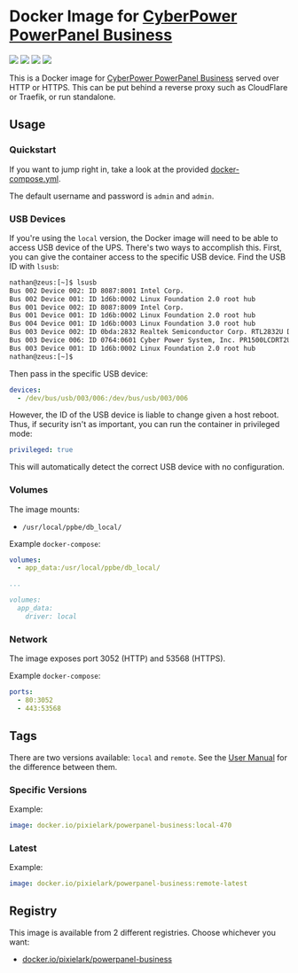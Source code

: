 # Docker Image for [CyberPower PowerPanel Business](https://www.cyberpowersystems.com/products/software/power-panel-business/)

[![](https://img.shields.io/docker/v/pixielark/powerpanel-business)](https://img.shields.io/docker/v/pixielark/powerpanel-business)
[![](https://img.shields.io/docker/image-size/pixielark/powerpanel-business)](https://hub.docker.com/r/pixielark/powerpanel-business)
[![](https://img.shields.io/docker/pulls/pixielark/powerpanel-business)](https://hub.docker.com/r/nathanvaughn/powerpanel-business)
[![](https://img.shields.io/github/license/pixielark/powerpanel-business-docker)](https://github.com/pixielark/powerpanel-business-docker)

This is a Docker image for
[CyberPower PowerPanel Business](https://www.cyberpowersystems.com/products/software/power-panel-business/)
served over HTTP or HTTPS.
This can be put behind a reverse proxy such as CloudFlare or Traefik, or run standalone.

## Usage

### Quickstart

If you want to jump right in, take a look at the provided
[docker-compose.yml](https://github.com/NathanVaughn/powerpanel-business-docker/blob/master/docker-compose.yml).

The default username and password is `admin` and `admin`.

### USB Devices

If you're using the `local` version, the Docker image will need to be able
to access USB device of the UPS. There's two ways to accomplish this.
First, you can give the container access to the specific USB device.
Find the USB ID with `lsusb`:

```bash
nathan@zeus:[~]$ lsusb
Bus 002 Device 002: ID 8087:8001 Intel Corp.
Bus 002 Device 001: ID 1d6b:0002 Linux Foundation 2.0 root hub
Bus 001 Device 002: ID 8087:8009 Intel Corp.
Bus 001 Device 001: ID 1d6b:0002 Linux Foundation 2.0 root hub
Bus 004 Device 001: ID 1d6b:0003 Linux Foundation 3.0 root hub
Bus 003 Device 002: ID 0bda:2832 Realtek Semiconductor Corp. RTL2832U DVB-T
Bus 003 Device 006: ID 0764:0601 Cyber Power System, Inc. PR1500LCDRT2U UPS
Bus 003 Device 001: ID 1d6b:0002 Linux Foundation 2.0 root hub
nathan@zeus:[~]$
```

Then pass in the specific USB device:

```yml
devices:
  - /dev/bus/usb/003/006:/dev/bus/usb/003/006
```

However, the ID of the USB device is liable to change given a host reboot. Thus,
if security isn't as important, you can run the container in privileged mode:

```yml
privileged: true
```

This will automatically detect the correct USB device with no configuration.

### Volumes

The image mounts:

-   `/usr/local/ppbe/db_local/`

Example `docker-compose`:

```yml
volumes:
  - app_data:/usr/local/ppbe/db_local/

...

volumes:
  app_data:
    driver: local
```

### Network

The image exposes port 3052 (HTTP) and 53568 (HTTPS).

Example `docker-compose`:

```yml
ports:
  - 80:3052
  - 443:53568
```

## Tags

There are two versions available: `local` and `remote`.
See the [User Manual](https://dl4jz3rbrsfum.cloudfront.net/documents/CyberPower-UM-PPB-Management-447.pdf)
for the difference between them.

### Specific Versions

Example:

```yml
image: docker.io/pixielark/powerpanel-business:local-470
```

### Latest

Example:

```yml
image: docker.io/pixielark/powerpanel-business:remote-latest
```

## Registry

This image is available from 2 different registries. Choose whichever you want:

 - [docker.io/pixielark/powerpanel-business](https://hub.docker.com/r/pixielark/powerpanel-business)
